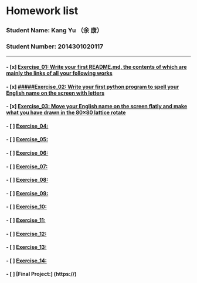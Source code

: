 # Homework list
### Student Name: Kang Yu （余 康）
### Student Number: 2014301020117
***
#### - [x] [Exercise_01: Write your first **README.md**, the contents of which are mainly the links of all your following works](https://github.com/yukangnineteen/computational_physics_N2014301020117/blob/master/README.md)
#### - [x] [#####Exercise_02: Write your first python program to spell your English name on the screen with letters](https://github.com/yukangnineteen/computational_physics_N2014301020117/blob/master/Exercise-2/exercise-2.md)
#### - [x] [Exercise_03: Move your English name on the screen flatly and make what you have drawn in the 80×80 lattice rotate](https://github.com/yukangnineteen/computational_physics_N2014301020117/blob/master/Exercise-3/exercise-3.md)
#### - [ ] [Exercise_04:](https://)
#### - [ ] [Exercise_05:](https://)
#### - [ ] [Exercise_06:](https://)
#### - [ ] [Exercise_07:](https://)
#### - [ ] [Exercise_08:](https://)
#### - [ ] [Exercise_09:](https://)
#### - [ ] [Exercise_10:](https://)
#### - [ ] [Exercise_11:](https://)
#### - [ ] [Exercise_12:](https://)
#### - [ ] [Exercise_13:](https://)
#### - [ ] [Exercise_14:](https://)
#### - [ ] [Final Project:] (https://)
